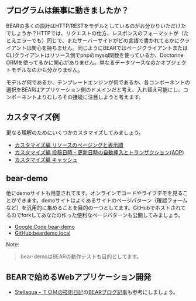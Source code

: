 ## プログラムは無事に動きましたか？ ##

BEARの多くの設計はHTTP/RESTをモデルとしているのがお分かりいただけたでしょうか？HTTPでは、リクエストの仕方、レスポンスのフォーマットが（たとえエラーでも）同じで、またサーバーサイドがどの言語で書かれてるかにクライアントは関心を持ちません。同じようにBEARではぺージクライアントまたはCLIクライアントはリソース側でphpのmysql関数を使っているか、Doctorine ORMを使ってるかに関心がありません。単なるデータソースなのかオブジェクトモデルなのかも分かりません。

モデルが何であるか、テンプレートエンジンが何であるか、各コンポーネントの選択をBEARはアプリケーション側のドメインだと考え、入れ替え可能にし、コンポーネントよりむしろその接続に注目しようと考えます。

## カスタマイズ例 ##

更なる理解のためにいくつかカスタマイズしてみましょう。

  * [カスタマイズ編 リソースのページングと表示順](blog_pager.md)
  * [カスタマイズ編 投稿日時・更新日時の自動挿入とトランザクション(AOP)](blog_aop.md)
  * [カスタマイズ編 キャッシュ](blog_cache.md)



## bear-demo ##

他にdemoサイトも用意されてます。オンラインでコードやライブデモを見ることができます。demoサイトはよくあるサイトのページパターン（確認フォームなど）を汎用的に集めることを目的の一つとしてます。GitHubでホストされてるのでforkしてあなたの作った便利なページパターンも公開してみましょう。

  * [Google Code bear-demo](http://code.google.com/p/bear-demo/wiki/top)
  * [GitHub:beardemo.local](https://github.com/koriym/beardemo.local)

Note:
> bear-demoはBEARの動作テストも目的としてます。

## BEARで始めるWebアプリケーション開発 ##

  * [Stellaqua - ＴＯＭの技術日記](http://d.hatena.ne.jp/stellaqua/)の[BEARブログ記事](tom_blog.md)も参考にしましょう。